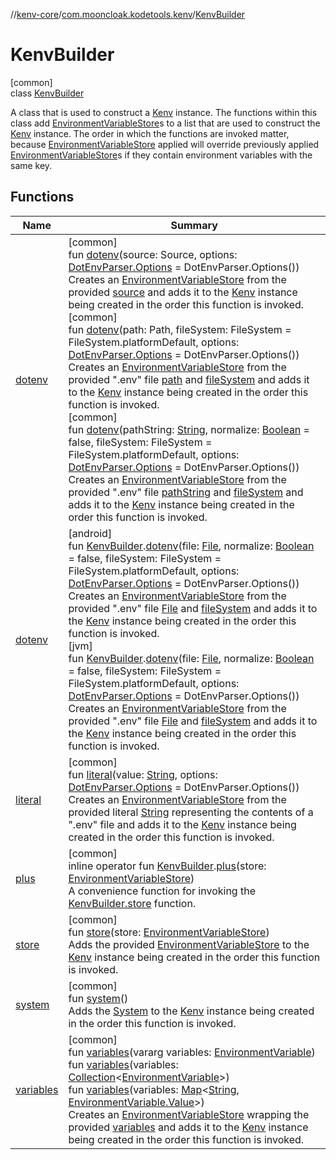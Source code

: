 //[kenv-core](../../../index.md)/[com.mooncloak.kodetools.kenv](../index.md)/[KenvBuilder](index.md)

# KenvBuilder

[common]\
class [KenvBuilder](index.md)

A class that is used to construct a [Kenv](../-kenv/index.md) instance. The functions within this class add [EnvironmentVariableStore](../../com.mooncloak.kodetools.kenv.store/-environment-variable-store/index.md)s to a list that are used to construct the [Kenv](../-kenv/index.md) instance. The order in which the functions are invoked matter, because [EnvironmentVariableStore](../../com.mooncloak.kodetools.kenv.store/-environment-variable-store/index.md) applied will override previously applied [EnvironmentVariableStore](../../com.mooncloak.kodetools.kenv.store/-environment-variable-store/index.md)s if they contain environment variables with the same key.

## Functions

| Name | Summary |
|---|---|
| [dotenv](dotenv.md) | [common]<br>fun [dotenv](dotenv.md)(source: Source, options: [DotEnvParser.Options](../../com.mooncloak.kodetools.kenv.parse/-dot-env-parser/-options/index.md) = DotEnvParser.Options())<br>Creates an [EnvironmentVariableStore](../../com.mooncloak.kodetools.kenv.store/-environment-variable-store/index.md) from the provided [source](dotenv.md) and adds it to the [Kenv](../-kenv/index.md) instance being created in the order this function is invoked.<br>[common]<br>fun [dotenv](dotenv.md)(path: Path, fileSystem: FileSystem = FileSystem.platformDefault, options: [DotEnvParser.Options](../../com.mooncloak.kodetools.kenv.parse/-dot-env-parser/-options/index.md) = DotEnvParser.Options())<br>Creates an [EnvironmentVariableStore](../../com.mooncloak.kodetools.kenv.store/-environment-variable-store/index.md) from the provided &quot;.env&quot; file [path](dotenv.md) and [fileSystem](dotenv.md) and adds it to the [Kenv](../-kenv/index.md) instance being created in the order this function is invoked.<br>[common]<br>fun [dotenv](dotenv.md)(pathString: [String](https://kotlinlang.org/api/latest/jvm/stdlib/kotlin/-string/index.html), normalize: [Boolean](https://kotlinlang.org/api/latest/jvm/stdlib/kotlin/-boolean/index.html) = false, fileSystem: FileSystem = FileSystem.platformDefault, options: [DotEnvParser.Options](../../com.mooncloak.kodetools.kenv.parse/-dot-env-parser/-options/index.md) = DotEnvParser.Options())<br>Creates an [EnvironmentVariableStore](../../com.mooncloak.kodetools.kenv.store/-environment-variable-store/index.md) from the provided &quot;.env&quot; file [pathString](dotenv.md) and [fileSystem](dotenv.md) and adds it to the [Kenv](../-kenv/index.md) instance being created in the order this function is invoked. |
| [dotenv](../../../../kenv-core/kenv-core/com.mooncloak.kodetools.kenv/[jvm]dotenv.md) | [android]<br>fun [KenvBuilder](index.md#-151892319%2FMain%2F-1306951928).[dotenv](../[android]dotenv.md)(file: [File](https://developer.android.com/reference/kotlin/java/io/File.html), normalize: [Boolean](https://kotlinlang.org/api/latest/jvm/stdlib/kotlin/-boolean/index.html) = false, fileSystem: FileSystem = FileSystem.platformDefault, options: [DotEnvParser.Options](../../../../kenv-core/kenv-core/com.mooncloak.kodetools.kenv.parse/-dot-env-parser/-options/index.md) = DotEnvParser.Options())<br>Creates an [EnvironmentVariableStore](../../../../kenv-core/kenv-core/com.mooncloak.kodetools.kenv.store/-environment-variable-store/index.md) from the provided &quot;.env&quot; file [File](https://developer.android.com/reference/kotlin/java/io/File.html) and [fileSystem](../[android]dotenv.md) and adds it to the [Kenv](../../../../kenv-core/kenv-core/com.mooncloak.kodetools.kenv/-kenv/index.md) instance being created in the order this function is invoked.<br>[jvm]<br>fun [KenvBuilder](index.md#-151892319%2FMain%2F1271432740).[dotenv](../[jvm]dotenv.md)(file: [File](https://developer.android.com/reference/kotlin/java/io/File.html), normalize: [Boolean](https://kotlinlang.org/api/latest/jvm/stdlib/kotlin/-boolean/index.html) = false, fileSystem: FileSystem = FileSystem.platformDefault, options: [DotEnvParser.Options](../../../../kenv-core/kenv-core/com.mooncloak.kodetools.kenv.parse/-dot-env-parser/-options/index.md) = DotEnvParser.Options())<br>Creates an [EnvironmentVariableStore](../../../../kenv-core/kenv-core/com.mooncloak.kodetools.kenv.store/-environment-variable-store/index.md) from the provided &quot;.env&quot; file [File](https://developer.android.com/reference/kotlin/java/io/File.html) and [fileSystem](../[jvm]dotenv.md) and adds it to the [Kenv](../../../../kenv-core/kenv-core/com.mooncloak.kodetools.kenv/-kenv/index.md) instance being created in the order this function is invoked. |
| [literal](literal.md) | [common]<br>fun [literal](literal.md)(value: [String](https://kotlinlang.org/api/latest/jvm/stdlib/kotlin/-string/index.html), options: [DotEnvParser.Options](../../com.mooncloak.kodetools.kenv.parse/-dot-env-parser/-options/index.md) = DotEnvParser.Options())<br>Creates an [EnvironmentVariableStore](../../com.mooncloak.kodetools.kenv.store/-environment-variable-store/index.md) from the provided literal [String](literal.md) representing the contents of a &quot;.env&quot; file and adds it to the [Kenv](../-kenv/index.md) instance being created in the order this function is invoked. |
| [plus](../plus.md) | [common]<br>inline operator fun [KenvBuilder](index.md).[plus](../plus.md)(store: [EnvironmentVariableStore](../../com.mooncloak.kodetools.kenv.store/-environment-variable-store/index.md))<br>A convenience function for invoking the [KenvBuilder.store](store.md) function. |
| [store](store.md) | [common]<br>fun [store](store.md)(store: [EnvironmentVariableStore](../../com.mooncloak.kodetools.kenv.store/-environment-variable-store/index.md))<br>Adds the provided [EnvironmentVariableStore](../../com.mooncloak.kodetools.kenv.store/-environment-variable-store/index.md) to the [Kenv](../-kenv/index.md) instance being created in the order this function is invoked. |
| [system](system.md) | [common]<br>fun [system](system.md)()<br>Adds the [System](../../com.mooncloak.kodetools.kenv.store/-environment-variable-store/index.md) to the [Kenv](../-kenv/index.md) instance being created in the order this function is invoked. |
| [variables](variables.md) | [common]<br>fun [variables](variables.md)(vararg variables: [EnvironmentVariable](../-environment-variable/index.md))<br>fun [variables](variables.md)(variables: [Collection](https://kotlinlang.org/api/latest/jvm/stdlib/kotlin.collections/-collection/index.html)&lt;[EnvironmentVariable](../-environment-variable/index.md)&gt;)<br>fun [variables](variables.md)(variables: [Map](https://kotlinlang.org/api/latest/jvm/stdlib/kotlin.collections/-map/index.html)&lt;[String](https://kotlinlang.org/api/latest/jvm/stdlib/kotlin/-string/index.html), [EnvironmentVariable.Value](../-environment-variable/-value/index.md)&gt;)<br>Creates an [EnvironmentVariableStore](../../com.mooncloak.kodetools.kenv.store/-environment-variable-store/index.md) wrapping the provided [variables](variables.md) and adds it to the [Kenv](../-kenv/index.md) instance being created in the order this function is invoked. |
